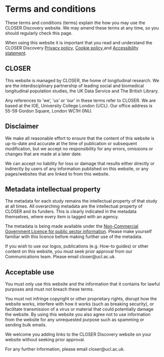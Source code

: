 
<div class="row">
  <div class="col-sm-8">

<h1><b>Terms and conditions</b></h1>


<p>These terms and conditions (terms) explain the how you may use the CLOSER Discovery website. We may amend these terms at any time, so you should regularly check this page.</p>


<p>When using this website it is important that you read and understand the CLOSER Discovery <a href="/page/privacy-policy/7"> Privacy policy</a>, <a href="/page/cookies/8"> Cookie policy </a> and <a href="https://www.ucl.ac.uk/accessibility/digital-accessibility-statements/closer-discovery-accessibility-statement" target="_blank" rel="noopener noreferrer">Accessibility statement</a>.</p>

<h2><b>CLOSER</b></h2>

<p>This website is managed by CLOSER, the home of longitudinal research. We are the interdisciplinary partnership of leading social and biomedical longitudinal population studies, the UK Data Service and The British Library.  
</p>

<p>Any references to ‘we’, ‘us’ or ‘our’ in these terms refer to CLOSER. We are based at the IOE, University College London (UCL). Our office address is 55-59 Gordon Square, London WC1H 0NU. 
</p>

<h2><b>Disclaimer </b></h2>

<p>We make all reasonable effort to ensure that the content of this website is up-to-date and accurate at the time of publication or subsequent modification, but we accept no responsibility for any errors, omissions or changes that are made at a later date.  
</p>

<p>We can accept no liability for loss or damage that results either directly or indirectly by users of any information published on this website, or any pages/websites that are linked to from this website.  
</p>


<h2><b>Metadata intellectual property</b></h2>
<p>The metadata for each study remains the intellectual property of that study at all times. All overarching metadata are the intellectual property of CLOSER and its funders. This is clearly indicated in the metadata themselves, where every item is tagged with an agency.</p>

<p>The metadata is being made available under the <a href="https://www.nationalarchives.gov.uk/doc/non-commercial-government-licence" target="_blank" rel="noopener noreferrer">Non-Commercial Government Licence for public sector information</a>. Please make yourself familiar with this licence before making further use of the metadata.</p>


<p>If you wish to use our logos, publications (e.g. How-to guides) or other content on this website, you must seek prior approval from our Communications team. Please email closer@ucl.ac.uk.
</p>

<h2><b>Acceptable use</b></h2>

<p>You must only use this website and the information that it contains for lawful purposes and must not breach these terms.  
</p>


<p>You must not infringe copyright or other proprietary rights, disrupt how the website works, interfere with how it works (such as breaking security), or facilitate transmission of a virus or material that could potentially damage the website. By using this website you also agree not to use information from the website for any unrequested purpose such as spamming or sending bulk emails.  
</p>


<p>We welcome you adding links to the CLOSER Discovery website on your website without seeking prior approval.  
</p>


<p>For any further information, please email closer@ucl.ac.uk. 
</p>


<p>
</p>

</div></div>
